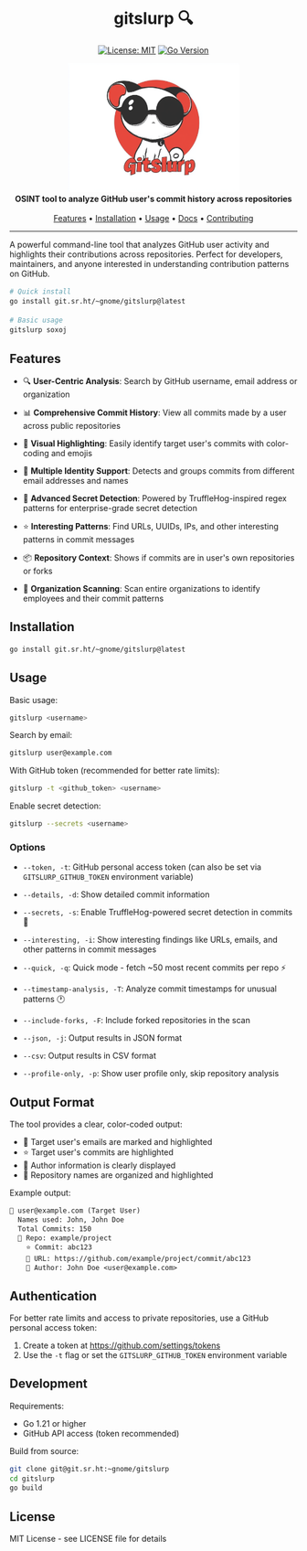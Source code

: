 <div align="center">

# gitslurp 🔍

[![License: MIT](https://img.shields.io/badge/License-MIT-yellow.svg)](https://opensource.org/licenses/MIT)
[![Go Version](https://img.shields.io/badge/Go-1.22+-blue.svg)](https://golang.org/)

</div>

<div align="center">
  <img src="docs/assets/logo.png" alt="gitslurp logo" width="300">
  <br>
  <strong>OSINT tool to analyze GitHub user's commit history across repositories</strong>
  <br><br>
  <a href="#features">Features</a> •
  <a href="#installation">Installation</a> •
  <a href="#usage">Usage</a> •
  <a href="#documentation">Docs</a> •
  <a href="#contributing">Contributing</a>
</div>

---

A powerful command-line tool that analyzes GitHub user activity and highlights their contributions across repositories. Perfect for developers, maintainers, and anyone interested in understanding contribution patterns on GitHub.

```bash
# Quick install
go install git.sr.ht/~gnome/gitslurp@latest

# Basic usage
gitslurp soxoj
```

## Features
- 🔍 **User-Centric Analysis**: Search by GitHub username, email address or organization
- 📊 **Comprehensive Commit History**: View all commits made by a user across public repositories

- 🎯 **Visual Highlighting**: Easily identify target user's commits with color-coding and emojis
- 👥 **Multiple Identity Support**: Detects and groups commits from different email addresses and names
- 🐽 **Advanced Secret Detection**: Powered by TruffleHog-inspired regex patterns for enterprise-grade secret detection
- ⭐ **Interesting Patterns**: Find URLs, UUIDs, IPs, and other interesting patterns in commit messages
- 📦 **Repository Context**: Shows if commits are in user's own repositories or forks
- 🏢 **Organization Scanning**: Scan entire organizations to identify employees and their commit patterns
## Installation

```bash
go install git.sr.ht/~gnome/gitslurp@latest
```

## Usage

Basic usage:
```bash
gitslurp <username>
```

Search by email:
```bash
gitslurp user@example.com
```

With GitHub token (recommended for better rate limits):
```bash
gitslurp -t <github_token> <username>
```

Enable secret detection:
```bash
gitslurp --secrets <username>
```



### Options

- `--token, -t`: GitHub personal access token (can also be set via `GITSLURP_GITHUB_TOKEN` environment variable)
- `--details, -d`: Show detailed commit information
- `--secrets, -s`: Enable TruffleHog-powered secret detection in commits 🐽
- `--interesting, -i`: Show interesting findings like URLs, emails, and other patterns in commit messages

- `--quick, -q`: Quick mode - fetch ~50 most recent commits per repo ⚡
- `--timestamp-analysis, -T`: Analyze commit timestamps for unusual patterns 🕐
- `--include-forks, -F`: Include forked repositories in the scan
- `--json, -j`: Output results in JSON format
- `--csv`: Output results in CSV format
- `--profile-only, -p`: Show user profile only, skip repository analysis

## Output Format

The tool provides a clear, color-coded output:
- 📍 Target user's emails are marked and highlighted
- ⭐ Target user's commits are highlighted
- 👤 Author information is clearly displayed
- 📂 Repository names are organized and highlighted

Example output:
```
📍 user@example.com (Target User)
  Names used: John, John Doe
  Total Commits: 150
  📂 Repo: example/project
    ⭐ Commit: abc123
    🔗 URL: https://github.com/example/project/commit/abc123
    👤 Author: John Doe <user@example.com>
```

## Authentication

For better rate limits and access to private repositories, use a GitHub personal access token:

1. Create a token at https://github.com/settings/tokens
2. Use the `-t` flag or set the `GITSLURP_GITHUB_TOKEN` environment variable

## Development

Requirements:
- Go 1.21 or higher
- GitHub API access (token recommended)

Build from source:
```bash
git clone git@git.sr.ht:~gnome/gitslurp
cd gitslurp
go build
```

## License

MIT License - see LICENSE file for details
